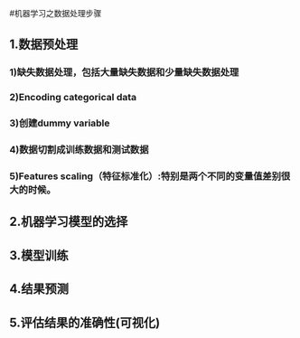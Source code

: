#机器学习之数据处理步骤
## 1.数据预处理
### 1)缺失数据处理，包括大量缺失数据和少量缺失数据处理
### 2)Encoding categorical data
### 3)创建dummy variable 
### 4)数据切割成训练数据和测试数据
### 5)Features scaling（特征标准化）:特别是两个不同的变量值差别很大的时候。

## 2.机器学习模型的选择

## 3.模型训练

## 4.结果预测

## 5.评估结果的准确性(可视化)